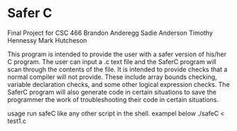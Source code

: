 # Safer C 
Final Project for CSC 466
Brandon Anderegg
Sadie Anderson
Timothy Hennessy
Mark Hutcheson

This program is intended to provide the user with a safer version of his/her C program. The user can input a .c text file and the SaferC program will scan through 
the contents of the file. It is intended to provide checks that a normal compiler will not provide. These include array bounds checking, variable declaration checks,
and some other logical expression checks. The SaferC program will also generate code in certain situations to save the programmer the work of troubleshooting their
code in certain situations. 

usage
run safeC like any other script in the shell. exampel below
./safeC < test1.c

